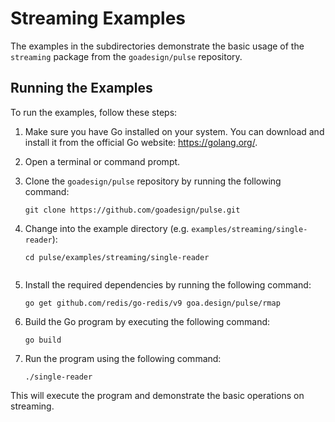 # Streaming Examples

The examples in the subdirectories demonstrate the basic usage of the `streaming` package from the `goadesign/pulse` repository.

## Running the Examples

To run the examples, follow these steps:

1. Make sure you have Go installed on your system. You can download and install it from the official Go website: https://golang.org/.

2. Open a terminal or command prompt.

3. Clone the `goadesign/pulse` repository by running the following command:
   ```
   git clone https://github.com/goadesign/pulse.git
   ```

4. Change into the example directory (e.g. `examples/streaming/single-reader`):
   ```
   cd pulse/examples/streaming/single-reader
   ```
   ```

5. Install the required dependencies by running the following command:
   ```
   go get github.com/redis/go-redis/v9 goa.design/pulse/rmap
   ```

6. Build the Go program by executing the following command:
   ```
   go build
   ```

7. Run the program using the following command:
   ```
   ./single-reader
   ```

This will execute the program and demonstrate the basic operations on streaming.
